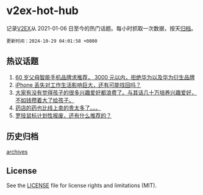 # v2ex-hot-hub

 记录[V2EX](https://www.v2ex.com/)从 2021-01-06 日至今的热门话题。每小时抓取一次数据，按天[归档](archives)。

`更新时间：2024-10-29 04:01:58 +0800`

## 热议话题

1. [60 岁父母智能手机品牌求推荐， 3000 元以内，拒绝华为以及华为衍生品牌](https://www.v2ex.com/t/1084105)
1. [iPhone 丢失对工作生活影响巨大，还有可能找回吗？](https://www.v2ex.com/t/1084146)
1. [大家有没有觉得孩子的很多兴趣爱好都浪费了。与其话几十万培养兴趣爱好，不如钱攒着大了给孩子。](https://www.v2ex.com/t/1084248)
1. [药店的药也比线上卖的贵太多了。。。](https://www.v2ex.com/t/1084119)
1. [罗技鼠标计划性报废，还有什么推荐的？](https://www.v2ex.com/t/1084151)

## 历史归档

[archives](archives)

## License

See the [LICENSE](LICENSE) file for license rights and limitations (MIT).
